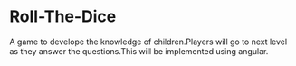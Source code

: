 # Roll-The-Dice
A game to develope the knowledge of children.Players will go to next level as they answer the questions.This will be implemented using 
angular. 
